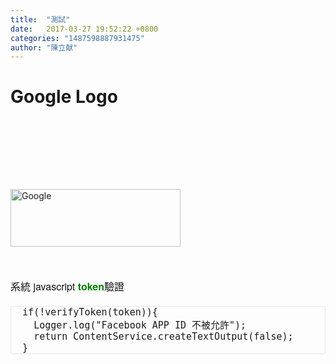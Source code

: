 ```yaml
---
title:  "測試"
date:   2017-03-27 19:52:22 +0800
categories: "1487598887931475"
author: "陳立献"
---
```

<h1>Google Logo</h1>
<p><img id="hplogo" style="padding-top: 112px;" title="Google" src="https://www.google.com.tw/images/branding/googlelogo/2x/googlelogo_color_272x92dp.png" alt="Google" width="272" height="92" /></p>
<p>&nbsp;</p>
<p style="margin: 20px 0px; padding: 0px; color: #111111; font-family: 'Helvetica Neue', Helvetica, Arial, sans-serif; font-size: 16px; background-color: #fdfdfd;">系統 javascript <span style="color: #008000;"><strong>token</strong></span>驗證</p>
<pre class=" language-javascript" style="font-size: 0.875rem; border: 1px solid #e5e5e5; border-radius: 3px; font-stretch: normal; word-spacing: 0px;"><code class=" language-javascript" style="font-size: 15px; border: 0px; border-radius: 3px; background: none; padding: 1px 0px;">  <span class="token keyword">if</span><span class="token punctuation">(</span><span class="token operator">!</span><span class="token function">verifyToken</span><span class="token punctuation">(</span>token<span class="token punctuation">)</span><span class="token punctuation">)</span><span class="token punctuation">{</span>
    Logger<span class="token punctuation">.</span><span class="token function">log</span><span class="token punctuation">(</span><span class="token string">"Facebook APP ID 不被允許"</span><span class="token punctuation">)</span><span class="token punctuation">;</span>
    <span class="token keyword">return</span> ContentService<span class="token punctuation">.</span><span class="token function">createTextOutput</span><span class="token punctuation">(</span><span class="token boolean">false</span><span class="token punctuation">)</span><span class="token punctuation">;</span>
  <span class="token punctuation">}</span></code></pre>
<p style="margin: 20px 0px; padding: 0px; color: #111111; font-family: 'Helvetica Neue', Helvetica, Arial, sans-serif; font-size: 16px; background-color: #fdfdfd;">&nbsp;</p>